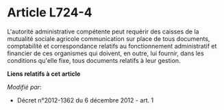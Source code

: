 # Article L724-4

L'autorité administrative compétente peut requérir des caisses de la mutualité sociale agricole communication sur place de
tous documents, comptabilité et correspondance relatifs au fonctionnement administratif et financier de ces organismes qui
doivent, en outre, lui fournir, dans les conditions qu'elle fixe, tous documents relatifs à leur gestion.

**Liens relatifs à cet article**

_Modifié par_:

  - Décret n°2012-1362 du 6 décembre 2012 - art. 1
